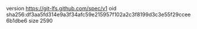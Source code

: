 version https://git-lfs.github.com/spec/v1
oid sha256:df3aa5fd314e9a3f34afc59e215957f102a2c3f8199d3c3e55f29ccee6b1dbe6
size 2590
